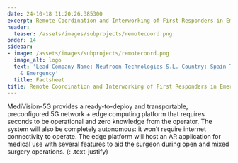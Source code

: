 ```yaml
---
date: 24-10-18 11:20:26.385300
excerpt: Remote Coordination and Interworking of First Responders in Emergency Situations
header:
  teaser: /assets/images/subprojects/remotecoord.png
order: 14
sidebar:
- image: /assets/images/subprojects/remotecoord.png
  image_alt: logo
  text: 'Lead Company Name: Neutroon Technologies S.L. Country: Spain Topic: eHealth
    & Emergency'
  title: Factsheet
title: Remote Coordination and Interworking of First Responders in Emergency Situations
---
```

MediVision-5G provides a ready-to-deploy and transportable, preconfigured 5G network + edge computing
platform that requires seconds to be operational and zero knowledge from the operator. The system will also
be completely autonomous: it won’t require internet connectivity to operate. The edge platform will host an
AR application for medical use with several features to aid the surgeon during open and mixed surgery
operations.
{: .text-justify}

